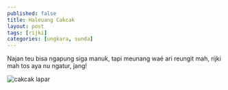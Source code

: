```yaml
---
published: false
title: Haleuang Cakcak
layout: post
tags: [rijki]
categories: [ungkara, sunda]
---
```

Najan teu bisa ngapung siga manuk, tapi meunang waé ari reungit mah,
rijki mah tos aya nu ngatur, jang!

![cakcak lapar](http://cakcak.yn.lt/cakcak.jpg)